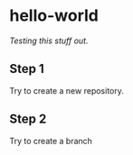 # hello-world
*Testing this stuff out.*

## Step 1
Try to create a new repository. 

## Step 2
Try to create a branch


